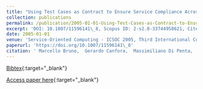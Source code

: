 ```yaml
---
title: "Using Test Cases as Contract to Ensure Service Compliance Across Releases"
collection: publications
permalink: /publication/2005-01-01-Using-Test-Cases-as-Contract-to-Ensure-Service-Compliance-Across-Releases
excerpt: 'DOI: 10.1007/11596141\_8, Scopus ID: 2-s2.0-33744958621, Cited by: 36'
date: 2005-01-01
venue: 'Service-Oriented Computing - ICSOC 2005, Third International Conference, Amsterdam, The Netherlands, December 12-15, 2005, Proceedings'
paperurl: 'https://doi.org/10.1007/11596141\_8'
citation: ' Marcello Bruno,  Gerardo Canfora,  Massimiliano Di Penta,  Gianpiero Esposito,  Valentina Mazza, &quot;Using Test Cases as Contract to Ensure Service Compliance Across Releases.&quot; Service-Oriented Computing - ICSOC 2005, Third International Conference, Amsterdam, The Netherlands, December 12-15, 2005, Proceedings, 2005.'
---
```

[Bibtex](https://dblp.org/rec/bib/conf/icsoc/BrunoCPEM05){:target="_blank"}

[Access paper here](https://doi.org/10.1007/11596141\_8){:target="_blank"}
